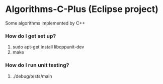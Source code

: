 # Algorithms-C-Plus (Eclipse project)
Some algorithms implemented by C++

### How do I get set up? ###
1. sudo apt-get install libcppunit-dev
2. make

### How do I run unit testing? ###
1. ./debug/tests/main

